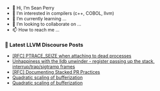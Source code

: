 - 👋 Hi, I’m Sean Perry
- 👀 I’m interested in compilers (c++, COBOL, llvm)
- 🌱 I’m currently learning ...
- 💞️ I’m looking to collaborate on ...
- 📫 How to reach me ...

<!---
s66perry/s66perry is a ✨ special ✨ repository because its `README.md` (this file) appears on your GitHub profile.
You can click the Preview link to take a look at your changes.
--->
### 📕 Latest LLVM Discourse Posts

<!-- DISCOURSE-LLVM:START -->
- [[RFC] PTRACE_SEIZE when attaching to dead processes](https://discourse.llvm.org/t/rfc-ptrace-seize-when-attaching-to-dead-processes/85825#post_15)
- [Unhappiness with the lldb unwinder - register passing up the stack, interrup/trap/sigtramp frames](https://discourse.llvm.org/t/unhappiness-with-the-lldb-unwinder-register-passing-up-the-stack-interrup-trap-sigtramp-frames/86058#post_7)
- [[RFC] Documenting Stacked PR Practices](https://discourse.llvm.org/t/rfc-documenting-stacked-pr-practices/85471#post_6)
- [Quadratic scaling of bufferization](https://discourse.llvm.org/t/quadratic-scaling-of-bufferization/86122#post_5)
- [Quadratic scaling of bufferization](https://discourse.llvm.org/t/quadratic-scaling-of-bufferization/86122#post_4)
<!-- DISCOURSE-LLVM:END -->
